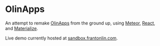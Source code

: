 # OlinApps

An attempt to remake [OlinApps](http://www.olinapps.com/) from the ground up, using [Meteor](https://www.meteor.com/), [React](https://facebook.github.io/react/), and [Materialize](http://materializecss.com/).

Live demo currently hosted at [sandbox.frantonlin.com](http://sandbox.frantonlin.com/).
